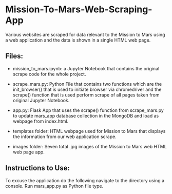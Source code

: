 # Mission-To-Mars-Web-Scraping-App
Various websites are scraped for data relevant to the Mission to Mars using a web application and the data is shown in a single HTML web page.

## Files:
- mission_to_mars.ipynb: a Jupyter Notebook that contains the original scrape code for the whole project.

- scrape_mars.py: Python File that contains two functions which are the init_browser() that is used to initiate browser via chromedriver and the scrape() function that is used perform scrape of all pages taken from original Jupyter Notebook.
- app.py: Flask App that uses the scrape() function from scrape_mars.py to update mars_app database collection in the MongoDB and load as webpage from index.html.
- templates folder: HTML webpage used for Mission to Mars that displays the information from our web application scrape.
- images folder: Seven total .jpg images of the Mission to Mars web HTML web page app.

## Instructions to Use:
To excuse the application do the following navigate to the directory using a console. Run mars_app.py as Python file type.
